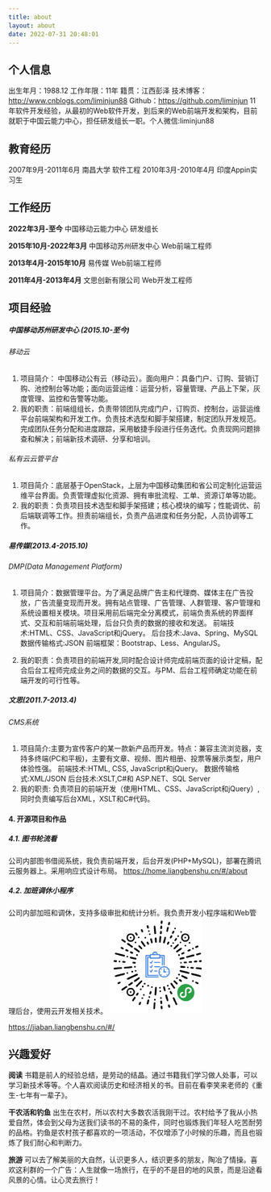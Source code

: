 ```yaml
---
title: about
layout: about
date: 2022-07-31 20:48:01
---
```

## 个人信息
出生年月：1988.12   工作年限：11年  籍贯：江西彭泽
技术博客：http://www.cnblogs.com/liminjun88 Github：https://github.com/liminjun
11年软件开发经验，从最初的Web软件开发，到后来的Web前端开发和架构，目前就职于中国云能力中心，担任研发组长一职。个人微信:liminjun88
## 教育经历
2007年9月-2011年6月 南昌大学 软件工程
2010年3月-2010年4月 印度Appin实习生

## 工作经历
**2022年3月-至今**
中国移动云能力中心 研发组长

**2015年10月-2022年3月**
中国移动苏州研发中心 Web前端工程师

**2013年4月-2015年10月**
易传媒 Web前端工程师

**2011年4月-2013年4月**
文思创新有限公司 Web开发工程师

## 项目经验
##### 中国移动苏州研发中心 (2015.10-至今)
###### 移动云
1. 项目简介： 中国移动公有云（移动云）。面向用户：具备门户、订购、营销订购、池控制台等功能；面向运营运维：运营分析，容量管理、产品上下架，灰度管理、监控和告警等功能。
2. 我的职责：前端组组长，负责带领团队完成门户，订购页、控制台，运营运维平台前端架构和开发工作。负责技术选型和脚手架搭建，制定团队开发规范。完成团队任务分配和进度跟踪，采用敏捷手段进行任务迭代。负责现网问题排查和解决；前端新技术调研、分享和培训。

###### 私有云云管平台
1. 项目简介：底层基于OpenStack，上层为中国移动集团和省公司定制化运营运维平台界面。负责管理虚拟化资源、拥有审批流程、工单、资源订单等功能。
2. 我的职责：负责项目技术选型和脚手架搭建；核心模块的编写；性能调优、前后端联调等工作。担责前端组长，负责产品进度和任务分配，人员协调等工作。

##### 易传媒(2013.4-2015.10)
###### DMP(Data Management Platform)
1. 项目简介：数据管理平台。为了满足品牌广告主和代理商、媒体主在广告投放，广告流量变现而开发。拥有站点管理、广告管理、人群管理、客户管理和系统设置相关模块。项目采用前后端完全分离模式，前端负责系统的界面样式、交互和前端前端处理，后台只负责的数据的接收和发送。
前端技术:HTML、CSS、JavaScript和jQuery。
后台技术:Java、Spring、MySQL
数据传输格式:JSON
前端框架：Bootstrap、Less、AngularJS。

2. 我的职责：负责项目的前端开发,同时配合设计师完成前端页面的设计定稿，配合后台工程师完成业务之间的数据的交互。与PM、后台工程师确定功能在前端开发的可行性等。

##### 文思(2011.7-2013.4)
###### CMS系统
1. 项目简介:主要为宣传客户的某一款新产品而开发。特点：兼容主流浏览器，支持多终端(PC和平板)，主要有文章、视频、图片相册、投票等展示类型，用户体验性强。
前端技术:HTML, CSS, JavaScript和jQuery。
数据传输格式:XML/JSON 
后台技术:XSLT,C#和 ASP.NET、SQL Server
2. 我的职责: 负责项目的前端开发（使用HTML、CSS、JavaScript和jQuery）,同时负责编写后台XML，XSLT和C#代码。

#### 4. 开源项目和作品
##### 4.1. 图书轮流看
公司内部图书借阅系统，我负责前端开发，后台开发(PHP+MySQL)，部署在腾讯云服务器上。采用响应式设计布局。
https://home.liangbenshu.cn/#/about
##### 4.2. 加班调休小程序
公司内部加班和调休，支持多级审批和统计分析。我负责开发小程序端和Web管理后台，使用云开发相关技术。
![加班](../images/jiaban.png)

https://jiaban.liangbenshu.cn/#/
## 兴趣爱好
**阅读**
书籍是前人的经验总结，是劳动的结晶。通过书籍我们学习做人处事，可以学习新技术等等。个人喜欢阅读历史和经济相关的书。目前在看李笑来老师的《重生-七年有一辈子》。

**干农活和钓鱼**
出生在农村，所以农村大多数农活我刚干过。农村给予了我从小热爱自然，体会到父母为送我们读书的不易的条件，同时也锻炼我们年轻人吃苦耐劳的品格。钓鱼是农村孩子都喜欢的一项活动，不仅增添了小时候的乐趣，而且也锻炼了我们耐心和判断力。

**旅游**
可以去了解美丽的大自然，认识更多人，结识更多的朋友，陶冶了情操。喜欢这利群的一个广告：人生就像一场旅行，在乎的不是目的地的风景，而是沿途看风景的心情。让心灵去旅行！